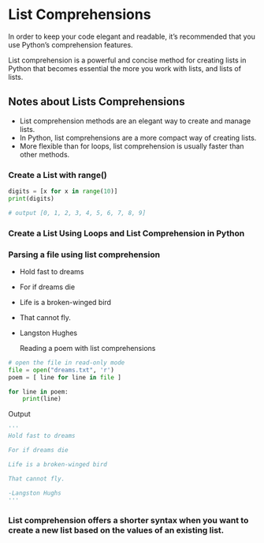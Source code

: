# List Comprehensions

In order to keep your code elegant and readable, it’s recommended that you use Python’s comprehension features.

List comprehension is a powerful and concise method for creating lists in Python that becomes essential the more you work with lists, and lists of lists.

## Notes about Lists Comprehensions

- List comprehension methods are an elegant way to create and manage lists.
- In Python, list comprehensions are a more compact way of creating lists.
- More flexible than for loops, list comprehension is usually faster than other methods.

### Create a List with range()

```py
digits = [x for x in range(10)]
print(digits)
```

```py
# output [0, 1, 2, 3, 4, 5, 6, 7, 8, 9]
```

### Create a List Using Loops and List Comprehension in Python

### Parsing a file using list comprehension

- Hold fast to dreams
- For if dreams die
- Life is a broken-winged bird
- That cannot fly.
- Langston Hughes

     Reading a poem with list comprehensions

```py
# open the file in read-only mode
file = open("dreams.txt", 'r')
poem = [ line for line in file ]

for line in poem:
    print(line)
```

Output

```py
'''
Hold fast to dreams

For if dreams die

Life is a broken-winged bird

That cannot fly.

-Langston Hughs
'''
```

### List comprehension offers a shorter syntax when you want to create a new list based on the values of an existing list.